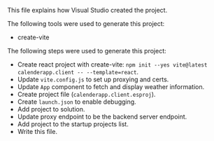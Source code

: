 This file explains how Visual Studio created the project.

The following tools were used to generate this project:
- create-vite

The following steps were used to generate this project:
- Create react project with create-vite: `npm init --yes vite@latest calenderapp.client -- --template=react`.
- Update `vite.config.js` to set up proxying and certs.
- Update `App` component to fetch and display weather information.
- Create project file (`calenderapp.client.esproj`).
- Create `launch.json` to enable debugging.
- Add project to solution.
- Update proxy endpoint to be the backend server endpoint.
- Add project to the startup projects list.
- Write this file.

